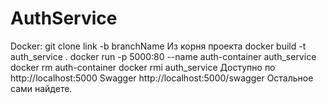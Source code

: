 # AuthService


Docker:
git clone link -b branchName
Из корня проекта
docker build -t auth_service .
docker run -p 5000:80 --name auth-container auth_service
docker rm auth-container
docker rmi auth_service
Доступно по http://localhost:5000
Swagger http://localhost:5000/swagger
Остальное сами найдете.
